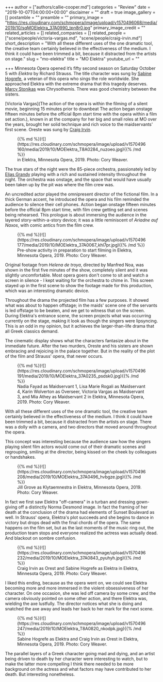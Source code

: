 +++
author = ["authors/callie-cooper.md"]
categories = "Review"
date = "2019-10-07T04:00:00+00:00"
disclaimer = ""
draft = true
image_gallery = []
postamble = ""
preamble = ""
primary_image = "https://res.cloudinary.com/schmopera/image/upload/v1570496068/media/2019/10/sqMOElektra_37A0990_tpn8r0.jpg"
primary_image_credit = ""
related_articles = []
related_companies = []
related_people = ["scene/people/victoria-vargas.md", "scene/people/craig-irvin.md"]
short_description = "With all these different uses of the one dramatic tool, the creative team certainly believed in the effectiveness of the medium. I think it could have been trimmed a bit, because it distracted from the artists on stage."
slug = "mo-elektra"
title = "MO Elektra"
youtube_url = ""

+++
Minnesota Opera opened it’s fifty second season on Saturday October 5 with _Elektra_ by Richard Strauss. The title character was sung by [Sabine Hogrefe](https://mnopera.org/biography/sabine-hogrefe/), a veteran of this opera who sings the role worldwide. She approached Elektra with the extreme drama that this tragedy deserves. [Marcy Stonikas](http://www.marcystonikas.com/) was Chrysothemis. There was good chemistry between the sisters.

[Victoria Vargas](The action of the opera is within the filming of a silent movie, beginning 15 minutes prior to downbeat The action began onstage fifteen minutes before the official 8pm start time with the opera within a film set action.), known in at the company for her big and small roles at MO over the years, brought her solid technique and rich voice to the maidservants' first scene. Oreste was sung by [Craig Irvin](/talking-with-singers-craig-irvin/).

<figure data-type="image">{{% md %}}![](https://res.cloudinary.com/schmopera/image/upload/v1570496160/media/2019/10/MOElektra_T8A0284_nuzoeo.jpg){{% /md %}}

<figcaption> in Elektra, Minnesota Opera, 2019. Photo: Cory Weaver.</figcaption>

</figure>

The true stars of the night were the 85-piece orchestra, passionately led by [Elias Grandy](https://mnopera.org/biography/elias-grandy/) playing with a rich and sustained intensity throughout the night. The orchestra was onstage, and the space that would have usually been taken up by the pit was where the film crew was.

An uncredited actor played the omnipresent director of the fictional film. In a thick German accent, he introduced the opera and his film reminded the audience to silence their cell phones. Action began onstage fifteen minutes before the official 8pm start time, with film crew getting set and scenes being rehearsed. This prologue is about immersing the audience in the layered story-within-a-story device; it was a little reminiscent of _Ariadne auf Naxos_, with comic antics from the film crew.

<figure data-type="image">{{% md %}}![](https://res.cloudinary.com/schmopera/image/upload/v1570496177/media/2019/10/MOElektra_37A0067_khl7pr.jpg){{% /md %}}

<figcaption>Pre-show activity in preparation to start filming in Elektra, Minnesota Opera, 2019. Photo: Cory Weaver.</figcaption>

</figure>

Original footage from _Helena de troya_, directed by Manfred Noa, was shown in the first five minutes of the show, completely silent and it was slightly uncomfortable. Most opera goers don't come to sit and watch a screen in silence - I kept waiting for the orchestra to chime in. This screen stayed up in the first scene to show the footage made for this production, which was an interesting dramatic device.

Throughout the drama the projected film has a few purposes. It showed what was about to happen offstage; in the maids' scene one of the servants is led offstage to be beaten, and we get to witness that on the screen. During Elektra's entrance scene, the screen projects what was occurring currently on the stage, making it look as though the singers were lipsyncing. This is an odd in my opinion, but it achieves the larger-than-life drama that all Greek classics demand.

The cinematic display shows what the characters fantasize about in the immediate future. After the two murders, Oreste and his sisters are shown embracing and rejoicing in the palace together. But in the reality of the plot of the film and Strauss' opera, that never occurs.

<figure data-type="image">{{% md %}}![](https://res.cloudinary.com/schmopera/image/upload/v1570496191/media/2019/10/MOElektra_37A0235_psdsk0.jpg){{% /md %}}

<figcaption>Nadia Fayad as Maidservant 1, Lisa Marie Rogali as Maidservant 4, Karin Wolverton as Overseer, Victoria Vargas as Maidservant 3, and Mia Athey as Maidservant 2 in Elektra, Minnesota Opera, 2019. Photo: Cory Weaver.</figcaption>

</figure>

With all these different uses of the one dramatic tool, the creative team certainly believed in the effectiveness of the medium. I think it could have been trimmed a bit, because it distracted from the artists on stage. There was a dolly with a camera, and two directors that moved around throughout the opera.

This concept was interesting because the audience saw how the singers playing silent film actors would come out of their dramatic scenes and regrouping, smiling at the director, being kissed on the cheek by colleagues or handshakes.

<figure data-type="image">{{% md %}}![](https://res.cloudinary.com/schmopera/image/upload/v1570496208/media/2019/10/MOElektra_37A0496_hvbgze.jpg){{% /md %}}

<figcaption>Jill Grove as Klytaemnestra in Elektra, Minnesota Opera, 2019. Photo: Cory Weaver.</figcaption>

</figure>

In fact we first saw Elektra "off-camera" in a turban and dressing gown- giving off a distinctly Norma Desmond image. In fact the framing of her death at the conclusion of the drama had elements of Sunset Boulevard as well. In Strauss' opera, Elektra's plot succeeds and she begins to dance in victory but drops dead with the final chords of the opera. The same happens on the film set, but as the last moments of the music ring out, the production team stops and everyone realized the actress was actually dead. And blackout on sombre confusion.

<figure data-type="image">{{% md %}}![](https://res.cloudinary.com/schmopera/image/upload/v1570496232/media/2019/10/MOElektra_37A0843_pyuhyh.jpg){{% /md %}}

<figcaption>Craig Irvin as Orest and Sabine Hogrefe as Elektra in Elektra, Minnesota Opera, 2019. Photo: Cory Weaver.</figcaption>

</figure>

I liked this ending, because as the opera went on, we could see Elektra becoming more and more immersed in the violent obsessiveness of her character. On one occasion, she was led off camera by some crew, and the camera obviously pointed on some other action, and there Elektra was, wielding the axe lustfully. The director notices what she is doing and snatched the axe away and leads her back to her mark for the next scene.

<figure data-type="image">{{% md %}}![](https://res.cloudinary.com/schmopera/image/upload/v1570496247/media/2019/10/MOElektra_T8A0820_nkodpk.jpg){{% /md %}}

<figcaption>Sabine Hogrefe as Elektra and Craig Irvin as Orest in Elektra, Minnesota Opera, 2019. Photo: Cory Weaver.</figcaption>

</figure>

The parallel layers of a Greek character going mad and dying, and an artist being driven to death by her character were interesting to watch, but to make the latter more compelling I think there needed to be more background on the actress and what factors may have contributed to her death. But interesting nonetheless.
